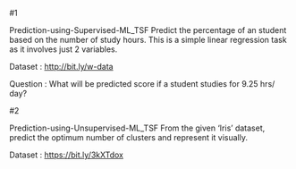 #1

Prediction-using-Supervised-ML_TSF
Predict the percentage of an student based on the number of study hours. This is a simple linear regression task as it involves just 2 variables.

Dataset : http://bit.ly/w-data

Question : What will be predicted score if a student studies for 9.25 hrs/ day?

#2

Prediction-using-Unsupervised-ML_TSF
From the given ‘Iris’ dataset, predict the optimum number of clusters and represent it visually.

Dataset : https://bit.ly/3kXTdox

